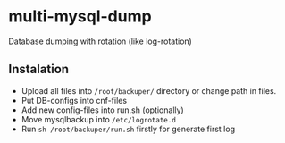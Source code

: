 # multi-mysql-dump
Database dumping with rotation (like log-rotation)

## Instalation
- Upload all files into `/root/backuper/` directory or change path in files.
- Put DB-configs into cnf-files
- Add new config-files into run.sh (optionally)
- Move mysqlbackup into `/etc/logrotate.d`
- Run `sh /root/backuper/run.sh` firstly for generate first log
